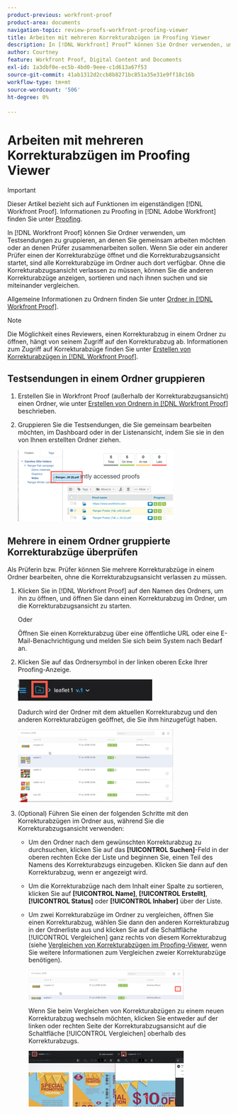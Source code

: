 ```yaml
---
product-previous: workfront-proof
product-area: documents
navigation-topic: review-proofs-workfront-proofing-viewer
title: Arbeiten mit mehreren Korrekturabzügen im Proofing Viewer
description: In [!DNL Workfront] Proof“ können Sie Ordner verwenden, um Korrekturabzüge zu gruppieren, an denen Sie zusammenarbeiten möchten oder an denen Prüfer zusammenarbeiten sollen. Wenn Sie oder ein anderer Prüfer einen der Korrekturabzüge öffnet und die Korrekturabzugsansicht startet, sind alle Korrekturabzüge im Ordner auch dort verfügbar. Ohne die Korrekturabzugsansicht verlassen zu müssen, können Sie die anderen Korrekturabzüge anzeigen, sortieren und nach ihnen suchen und sie miteinander vergleichen.
author: Courtney
feature: Workfront Proof, Digital Content and Documents
exl-id: 1a3dbf0e-ec5b-4bd0-9eee-c1d613a67f53
source-git-commit: 41ab1312d2ccb8b8271bc851a35e31e9ff18c16b
workflow-type: tm+mt
source-wordcount: '506'
ht-degree: 0%

---
```


# Arbeiten mit mehreren Korrekturabzügen im Proofing Viewer

>[!IMPORTANT]
>
>Dieser Artikel bezieht sich auf Funktionen im eigenständigen [!DNL Workfront Proof]. Informationen zu Proofing in [!DNL Adobe Workfront] finden Sie unter [Proofing](../../../review-and-approve-work/proofing/proofing.md).

In [!DNL Workfront Proof] können Sie Ordner verwenden, um Testsendungen zu gruppieren, an denen Sie gemeinsam arbeiten möchten oder an denen Prüfer zusammenarbeiten sollen. Wenn Sie oder ein anderer Prüfer einen der Korrekturabzüge öffnet und die Korrekturabzugsansicht startet, sind alle Korrekturabzüge im Ordner auch dort verfügbar. Ohne die Korrekturabzugsansicht verlassen zu müssen, können Sie die anderen Korrekturabzüge anzeigen, sortieren und nach ihnen suchen und sie miteinander vergleichen.

Allgemeine Informationen zu Ordnern finden Sie unter [Ordner in [!DNL Workfront Proof]](../../../workfront-proof/wp-work-proofsfiles/organize-your-work/folders.md).

>[!NOTE]
>
>Die Möglichkeit eines Reviewers, einen Korrekturabzug in einem Ordner zu öffnen, hängt von seinem Zugriff auf den Korrekturabzug ab. Informationen zum Zugriff auf Korrekturabzüge finden Sie unter [Erstellen von Korrekturabzügen in [!DNL Workfront Proof]](../../../workfront-proof/wp-work-proofsfiles/create-proofs-and-files/generate-proofs.md).

## Testsendungen in einem Ordner gruppieren

1. Erstellen Sie in Workfront Proof (außerhalb der Korrekturabzugsansicht) einen Ordner, wie unter [Erstellen von Ordnern in [!DNL Workfront Proof]](../../../workfront-proof/wp-work-proofsfiles/organize-your-work/create-folders.md) beschrieben.
1. Gruppieren Sie die Testsendungen, die Sie gemeinsam bearbeiten möchten, im Dashboard oder in der Listenansicht, indem Sie sie in den von Ihnen erstellten Ordner ziehen.

   ![Drag_Proof_to_folder.png](assets/drag-proof-to-folder-350x162.png)

## Mehrere in einem Ordner gruppierte Korrekturabzüge überprüfen

Als Prüferin bzw. Prüfer können Sie mehrere Korrekturabzüge in einem Ordner bearbeiten, ohne die Korrekturabzugsansicht verlassen zu müssen.

1. Klicken Sie in [!DNL Workfront Proof] auf den Namen des Ordners, um ihn zu öffnen, und öffnen Sie dann einen Korrekturabzug im Ordner, um die Korrekturabzugsansicht zu starten.

   Oder

   Öffnen Sie einen Korrekturabzug über eine öffentliche URL oder eine E-Mail-Benachrichtigung und melden Sie sich beim System nach Bedarf an.

1. Klicken Sie auf das Ordnersymbol in der linken oberen Ecke Ihrer Proofing-Anzeige.

   ![Folder_icon_in_proofing_viewer.png](assets/folder-icon-in-proofing-viewer.png)

   Dadurch wird der Ordner mit dem aktuellen Korrekturabzug und den anderen Korrekturabzügen geöffnet, die Sie ihm hinzugefügt haben.

   ![Folder_containing_proofs_in_proofing_viewer.png](assets/folder-containing-proofs-in-proofing-viewer-350x164.png)

1. (Optional) Führen Sie einen der folgenden Schritte mit den Korrekturabzügen im Ordner aus, während Sie die Korrekturabzugsansicht verwenden:

   * Um den Ordner nach dem gewünschten Korrekturabzug zu durchsuchen, klicken Sie auf das **[!UICONTROL Suchen]**-Feld in der oberen rechten Ecke der Liste und beginnen Sie, einen Teil des Namens des Korrekturabzugs einzugeben. Klicken Sie dann auf den Korrekturabzug, wenn er angezeigt wird.
   * Um die Korrekturabzüge nach dem Inhalt einer Spalte zu sortieren, klicken Sie auf **[!UICONTROL Name]**, **[!UICONTROL Erstellt]**, **[!UICONTROL Status]** oder **[!UICONTROL Inhaber]** über der Liste.

   * Um zwei Korrekturabzüge im Ordner zu vergleichen, öffnen Sie einen Korrekturabzug, wählen Sie dann den anderen Korrekturabzug in der Ordnerliste aus und klicken Sie auf die Schaltfläche [!UICONTROL Vergleichen] ganz rechts von diesem Korrekturabzug (siehe [Vergleichen von Korrekturabzügen im Proofing-Viewer](../../../workfront-proof/wp-work-proofsfiles/review-proofs-wpv/compare-proofs.md), wenn Sie weitere Informationen zum Vergleichen zweier Korrekturabzüge benötigen).

     ![Compare_button_in_folder_list_in_proofing_viewer.png](assets/compare-button-350x67.png)

     Wenn Sie beim Vergleichen von Korrekturabzügen zu einem neuen Korrekturabzug wechseln möchten, klicken Sie entweder auf der linken oder rechten Seite der Korrekturabzugsansicht auf die Schaltfläche [!UICONTROL Vergleichen] oberhalb des Korrekturabzugs.

     ![](assets/mceclip0-350x126.png)
